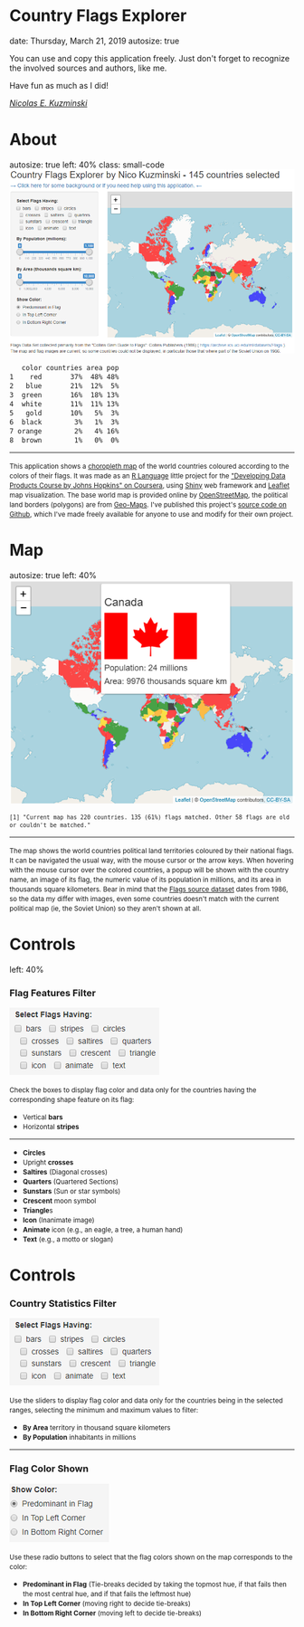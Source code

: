 <style>
.small-code pre code {
  font-size: 1em;
}
p {
  font-size: 1em;
}
</style>

Country Flags Explorer
========================================================
date: Thursday, March 21, 2019
autosize: true



You can use and copy this application freely. Just don't forget to recognize the involved sources and authors, like me. 

Have fun as much as I did!

*[Nicolas E. Kuzminski](http://www.linkedin.com/in/nekuz/)*

About
========================================================
autosize: true
left: 40%
class: small-code
![](front.png)

```
   color countries area pop
1    red       37%  48% 48%
2   blue       21%  12%  5%
3  green       16%  18% 13%
4  white       11%  11% 13%
5   gold       10%   5%  3%
6  black        3%   1%  3%
7 orange        2%   4% 16%
8  brown        1%   0%  0%
```

***
<small>This application shows a [choropleth map](http://en.wikipedia.org/wiki/Choropleth_map) of the world countries coloured according to the colors of their flags. It was made as an [R Language](http://www.r-project.org/about.html) little project for the ["Developing Data Products Course by Johns Hopkins" on Coursera](http://www.coursera.org/learn/data-products), using [Shiny](http://shiny.rstudio.com/) web framework and [Leaflet](http://leafletjs.com/) map visualization. The base world map is provided online by [OpenStreetMap](http://openstreetmap.org/), the political land borders (polygons) are from [Geo-Maps](http://github.com/simonepri/geo-maps).  I've published this project's [source code on Github](http://github.com/nicokuz/Country-Flags-Explorer), which I've made freely available for anyone to use and modify for their own project.</small>

Map
========================================================
autosize: true
left: 40%
![](map.png)
<small>

```
[1] "Current map has 220 countries. 135 (61%) flags matched. Other 58 flags are old or couldn't be matched."
```
</small>

***
<small>The map shows the world countries political land territories coloured by their national flags. It can be navigated  the usual way, with the mouse cursor or the arrow keys. When hovering with the mouse cursor over the colored countries, a popup will be shown with the country name, an image of its flag, the numeric value of its population in millions, and its area in thousands square kilometers. Bear in mind that the [Flags source dataset](http://archive.ics.uci.edu/ml/datasets/Flags) dates from 1986, so the data my differ with images, even some countries doesn't match with the current political map (ie, the Soviet Union) so they aren't shown at all.</small>

Controls
========================================================
left: 40%
### Flag Features Filter
![](features.png)

<small>Check the boxes to display flag color and data only for the countries having the corresponding shape feature on its flag:</small>
- <small>Vertical **bars**</small>   
- <small>Horizontal **stripes**</small> 

***
- <small>**Circles**</small> 
- <small>Upright **crosses**</small> 
- <small>**Saltires** (Diagonal crosses)</small>
- <small>**Quarters** (Quartered Sections)</small>
- <small>**Sunstars** (Sun or star symbols)</small>
- <small>**Crescent** moon symbol</small>
- <small>**Triangle**s</small> 
- <small>**Icon** (Inanimate image)</small>
- <small>**Animate** icon (e.g., an eagle, a tree, a human hand)</small>
- <small>**Text** (e.g., a motto or slogan)</small>

Controls
========================================================
### Country Statistics Filter
![](features.png)

<small>Use the sliders to display flag color and data only for the countries being in the selected ranges, selecting the minimum and maximum values to filter:</small>

- <small>**By Area** territory in thousand square kilometers</small>   
- <small>**By Population** inhabitants in millions</small>

***
### Flag Color Shown 
![](color.png)

<small>Use these radio buttons to select that the flag colors shown on the map corresponds to the color:</small>

- <small>**Predominant in Flag** (Tie-breaks decided by taking the topmost hue, if that fails then the most central hue, and if that fails the leftmost hue)</small> 
- <small>**In Top Left Corner** (moving right to decide tie-breaks)</small>
- <small>**In Bottom Right Corner** (moving left to decide tie-breaks)</small>

